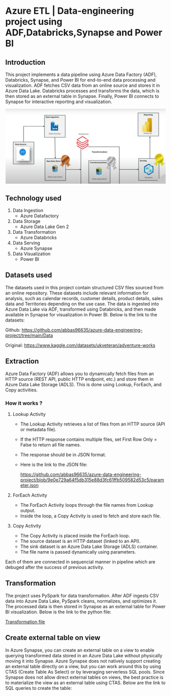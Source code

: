 # Azure ETL | Data-engineering project using ADF,Databricks,Synapse and Power BI

## Introduction
This project implements a data pipeline using Azure Data Factory (ADF), Databricks, Synapse, and Power BI for end-to-end data processing and visualization. ADF fetches CSV data from an online source and stores it in Azure Data Lake. Databricks processes and transforms the data, which is then stored as an external table in Synapse. Finally, Power BI connects to Synapse for interactive reporting and visualization.

![Project Workflow](SAVE_20250201_015008.jpg)

## Technology used
1. Data Ingestion
   - Azure Datafactory
2. Data Storage
   - Azure Data Lake Gen 2
3. Data Transformation
   - Azure Databricks
4. Data Serving
   - Azure Synapse
5. Data Visualization
   - Power BI

## Datasets used
The datasets used in this project contain structured CSV files sourced from an online repository. These datasets include relevant information for analysis, such as calendar records, customer details, product details, sales data and Territories depending on the use case. The data is ingested into Azure Data Lake via ADF, transformed using Databricks, and then made available in Synapse for visualization in Power BI. Below is the link to the datasets:

Github: https://github.com/abbas96635/azure-data-engineering-project/tree/main/Data

Original: https://www.kaggle.com/datasets/ukveteran/adventure-works

## Extraction
Azure Data Factory (ADF) allows you to dynamically fetch files from an HTTP source (REST API, public HTTP endpoint, etc.) and store them in Azure Data Lake Storage (ADLS). This is done using Lookup, ForEach, and Copy activities.

### How it works ?
1. Lookup Activity
   - The Lookup Activity retrieves a list of files from an HTTP source (API or metadata file).
   - If the HTTP response contains multiple files, set First Row Only = False to return all file names.
   - The response should be in JSON format.
   - Here is the link to the JSON file:

     https://github.com/abbas96635/azure-data-engineering-project/blob/9e0e729a64f5db315e88d3fc61ffb509582d53c5/parameter.json
     

2. ForEach Activity
   - The ForEach Activity loops through the file names from Lookup output.
   - Inside the loop, a Copy Activity is used to fetch and store each file.

3. Copy Activity
   - The Copy Activity is placed inside the ForEach loop.
   - The source dataset is an HTTP dataset (linked to an API).
   - The sink dataset is an Azure Data Lake Storage (ADLS) container.
   - The file name is passed dynamically using parameters.

Each of them are connected in sequencial manner in pipeline which are debuged after the success of previous activity.

## Transformation
The project uses PySpark for data transformation. After ADF ingests CSV data into Azure Data Lake, PySpark cleans, normalizes, and optimizes it. The processed data is then stored in Synapse as an external table for Power BI visualization. Below is the link to the python file:

[Transformation file](https://github.com/abbas96635/azure-data-engineering-project/blob/47d93d4465b872d686eaca6230438e35ed1a0c62/Transformation.ipynb)

## Create external table on view
In Azure Synapse, you can create an external table on a view to enable querying transformed data stored in an Azure Data Lake without physically moving it into Synapse. Azure Synapse does not natively support creating an external table directly on a view, but you can work around this by using CTAS (Create Table As Select) or by leveraging serverless SQL pools. Since Synapse does not allow direct external tables on views, the best practice is to materialize the view as an external table using CTAS. Below are the link to SQL queries to create the table:



















